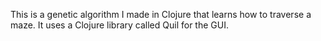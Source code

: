 This is a genetic algorithm I made in Clojure that learns how to traverse a maze. It uses a Clojure library called Quil for the GUI.